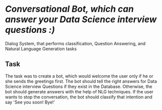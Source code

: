 # *Conversational Bot, which can answer your Data Science interview questions :)*
Dialog System, that performs classification, Question Answering, and Natural Language Generation tasks

## Task
The task was to create a bot, which would welcome the user only if he or she sends the greetings first. The bot should tell the right answers for Data Science interview Questions if they exist in the Database. Otherwise, the bot should generate answers with the help of NLG techniques. If the user wants to stop the conversation, the bot should classify that intention and say 'See you soon! Bye!'

